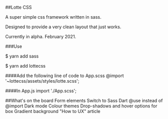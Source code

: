 ##Lotte CSS 

A super simple css framework written in sass.

Designed to provide a very clean layout that just works.

Currently in alpha. 
February 2021.

###Use

$ yarn add sass

$ yarn add lottecss

####Add the following line of code to App.scss
@import '~lottecss/assets/styles/lotte.scss';

####In App.js
import './App.scss';


##What's on the board
Form elements
Switch to Sass Dart @use instead of @import
Dark mode
Colour themes
Drop-shadows and hover options for box
Gradient background
"How to UX" article
